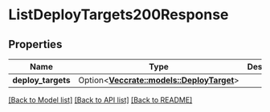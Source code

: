 # ListDeployTargets200Response

## Properties

Name | Type | Description | Notes
------------ | ------------- | ------------- | -------------
**deploy_targets** | Option<[**Vec<crate::models::DeployTarget>**](deploy-target.md)> |  | [optional]

[[Back to Model list]](../README.md#documentation-for-models) [[Back to API list]](../README.md#documentation-for-api-endpoints) [[Back to README]](../README.md)


